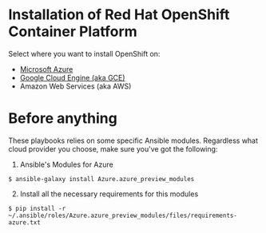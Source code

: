 # Installation of Red Hat OpenShift Container Platform

Select where you want to install OpenShift on:
* [Microsoft Azure](https://github.com/latam-tech-office/install-openshift/blob/master/docs/azure.md)
* [Google Cloud Engine (aka GCE)](https://github.com/latam-tech-office/install-openshift/blob/master/docs/gce.md)
* Amazon Web Services (aka AWS)

# Before anything

These playbooks relies on some specific Ansible modules. Regardless what cloud provider you choose, make sure you've got the following:

1. Ansible's Modules for Azure 
```
$ ansible-galaxy install Azure.azure_preview_modules
```

2. Install all the necessary requirements for this modules
```
$ pip install -r ~/.ansible/roles/Azure.azure_preview_modules/files/requirements-azure.txt
```
